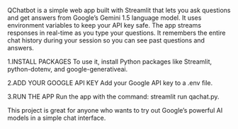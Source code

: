 QChatbot is a simple web app built with Streamlit that lets you ask questions and get answers from Google’s Gemini 1.5 language model.
It uses environment variables to keep your API key safe.
The app streams responses in real-time as you type your questions.
It remembers the entire chat history during your session so you can see past questions and answers.

1.INSTALL PACKAGES
To use it, install Python packages like Streamlit, python-dotenv, and google-generativeai.


2.ADD YOUR GOOGLE API KEY
Add your Google API key to a .env file.

3.RUN THE APP
Run the app with the command: streamlit run qachat.py.

This project is great for anyone who wants to try out Google’s powerful AI models in a simple chat interface.

